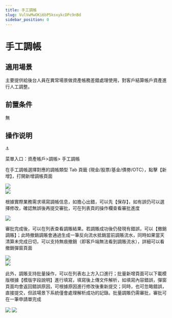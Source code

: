 ```yaml
---
title: 手工調帳
slug: VulVwMwOKi6bP5ksxykcDPc9nBd
sidebar_position: 0
---
```



# 手工調帳

## 適用場景

主要提供給後台人員在異常場景做資產帳務差錯處理使用，對客戶結算帳戶資產進行人工調整。

## 前置条件

無

## 操作说明

<div class="callout callout-bg-6 callout-border-6">
<div class='callout-emoji'>⚓</div>
<p>菜單入口：資產帳戶&gt;調帳&gt; 手工調帳</p>
</div>

在手工調帳選擇對應的調帳類型 Tab 頁籤 (現金/股票/基金/債劵/OTC），點擊【新增】，打開新增調帳頁面

<div class="flex gap-3 columns-2" column-size="2">
<div class="w-[84%]" width-ratio="84">
<img src="/assets/QuZybpeiwofdl6xeg9Dc1XM3ncf.png" src-width="3220" src-height="958" align="center"/>
</div>
<div class="w-[15%]" width-ratio="15">
<img src="/assets/GwgKbIzNvoTUIaxvQh4cKoWTnWd.png" src-width="1028" src-height="1808" align="center"/>
</div>
</div>

根據實際業務需求填寫調帳信息，如擔心出錯，可以先【保存】，如有誤仍可以選擇修改，確認無誤後再提交審批，可在列表頁的操作欄查看審批進度

<img src="/assets/CSi5bbxemot1nAxDzIocKSltnGf.png" src-width="3160" src-height="1134" align="center"/>

審批完成後，可以在列表查看調賬結果。若調賬成功後仍發現有錯誤，可以【撤銷調賬】；此時撤銷調賬會通過生成一筆反向流水抵銷當前調賬流水，同時如果當天清算未完成日切，可以支持無痕撤銷（即客戶端無法看到調賬流水），詳細可以看撤銷彈窗頁面

<div class="flex gap-3 columns-2" column-size="2">
<div class="w-[84%]" width-ratio="84">
<img src="/assets/VYOSbZoJjohQwBxpD28cFIrCnmf.png" src-width="3132" src-height="622" align="center"/>
</div>
<div class="w-[15%]" width-ratio="15">
<img src="/assets/N3fcb9zm1od0Rrxy4MacbGKSngE.png" src-width="1022" src-height="1186" align="center"/>
</div>
</div>

此外，調賬支持批量操作，可以在列表右上方入口進行；批量新增頁面可以下載模版根據【模版字段說明】進行填寫，填寫後上傳文件解析，如填寫內容錯誤，彈窗頁面均會返回錯誤原因，可根據原因進行修改後重新提交；同時，也可忽略錯誤，直接提交，但該場景下系統僅會處理解析成功的記錄。批量調賬仍需審批，審批可在一筆申請單完成

<img src="/assets/W8pCb8gLKoF6SWxWSgvcQF7jnTd.png" src-width="3210" src-height="802" align="center"/>

<img src="/assets/DmOAbOtnNoKmkMxKG7Sck1s4nFb.png" src-width="3268" src-height="1752" align="center"/>

